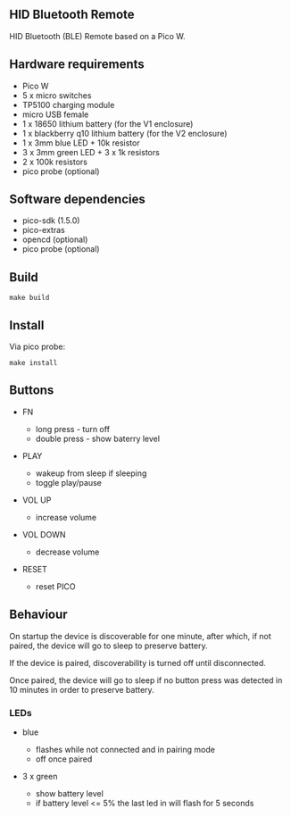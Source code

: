 ## HID Bluetooth Remote

HID Bluetooth (BLE) Remote based on a Pico W.

## Hardware requirements

* Pico W
* 5 x micro switches
* TP5100 charging module
* micro USB female
* 1 x 18650 lithium battery (for the V1 enclosure)
* 1 x blackberry q10 lithium battery (for the V2 enclosure)
* 1 x 3mm blue LED + 10k resistor
* 3 x 3mm green LED + 3 x 1k resistors
* 2 x 100k resistors
* pico probe (optional)

## Software dependencies

* pico-sdk (1.5.0)
* pico-extras
* opencd (optional)
* pico probe (optional)


## Build

    make build
    
## Install
Via pico probe:

    make install

## Buttons

* FN
    - long press - turn off
    - double press - show baterry level
    
* PLAY
    - wakeup from sleep if sleeping
    - toggle play/pause
    
* VOL UP
    - increase volume

* VOL DOWN
    - decrease volume

* RESET
    - reset PICO
    
## Behaviour
    
On startup the device is discoverable for one minute, after which, if not paired, the device will go to sleep to preserve battery.

If the device is paired, discoverability is turned off until disconnected.

Once paired, the device will go to sleep if no button press was detected in 10 minutes in order to preserve battery.

### LEDs

* blue
    - flashes while not connected and in pairing mode
    - off once paired
    
* 3 x green
    - show battery level
    - if battery level <= 5% the last led in will flash for 5 seconds
